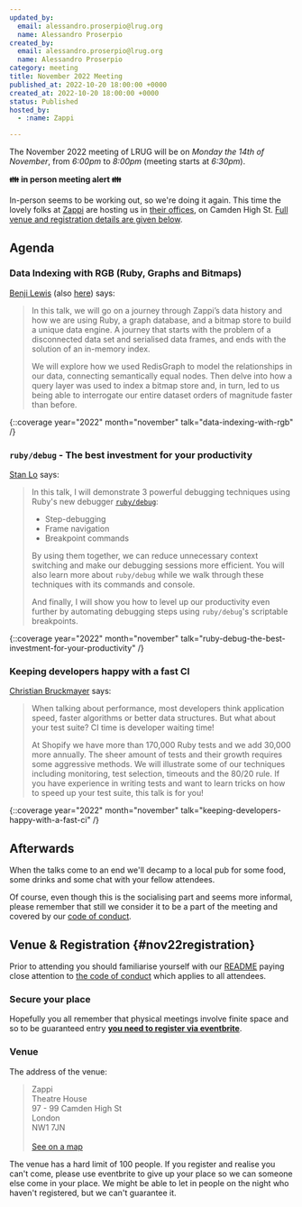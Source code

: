 ```yaml
---
updated_by:
  email: alessandro.proserpio@lrug.org
  name: Alessandro Proserpio
created_by:
  email: alessandro.proserpio@lrug.org
  name: Alessandro Proserpio
category: meeting
title: November 2022 Meeting
published_at: 2022-10-20 18:00:00 +0000
created_at: 2022-10-20 18:00:00 +0000
status: Published
hosted_by:
  - :name: Zappi

---
```


The November 2022 meeting of LRUG will be on *Monday the 14th of
November*, from _6:00pm_ to _8:00pm_ (meeting starts at _6:30pm_).

**👪 in person meeting alert 👪**

In-person seems to be working out, so we're doing it again.  This time the lovely folks at [Zappi](https://www.zappi.io/web/) are hosting us
in [their offices][zappi-venue], on  Camden High St. [Full venue and
registration details are given below](#nov22registration).

## Agenda

### Data Indexing with RGB (Ruby, Graphs and Bitmaps)

[Benji Lewis](https://twitter.com/benjilewis) (also [here](https://www.linkedin.com/in/benji-lewis-ct)) says:

> In this talk, we will go on a journey through Zappi’s data history and how
> we are using Ruby, a graph database, and a bitmap store to build a unique
> data engine. A journey that starts with the problem of a disconnected data
> set and serialised data frames, and ends with the solution of an in-memory
> index.
>
> We will explore how we used RedisGraph to model the relationships in our
> data, connecting semantically equal nodes. Then delve into how a query
> layer was used to index a bitmap store and, in turn, led to us being able
> to interrogate our entire dataset orders of magnitude faster than before.

{::coverage year="2022" month="november" talk="data-indexing-with-rgb" /}

### `ruby/debug` - The best investment for your productivity

[Stan Lo](https://twitter.com/_st0012) says:

> In this talk, I will demonstrate 3 powerful debugging techniques using Ruby's new debugger [`ruby/debug`](https://github.com/ruby/debug):
>
> * Step-debugging
> * Frame navigation
> * Breakpoint commands
>
> By using them together, we can reduce unnecessary context switching and make our debugging sessions more efficient. You will also learn more about `ruby/debug` while we walk through these techniques with its commands and console.
>
> And finally, I will show you how to level up our productivity even further by automating debugging steps using `ruby/debug`'s scriptable breakpoints.

{::coverage year="2022" month="november" talk="ruby-debug-the-best-investment-for-your-productivity" /}

### Keeping developers happy with a fast CI

[Christian Bruckmayer](https://twitter.com/bruckmayer) says:

> When talking about performance, most developers think application speed,
> faster algorithms or better data structures. But what about your test
> suite? CI time is developer waiting time!
>
> At Shopify we have more than 170,000 Ruby tests and we add 30,000 more
> annually. The sheer amount of tests and their growth requires some
> aggressive methods. We will illustrate some of our techniques including
> monitoring, test selection, timeouts and the 80/20 rule. If you have
> experience in writing tests and want to learn tricks on how to speed up
> your test suite, this talk is for you!

{::coverage year="2022" month="november" talk="keeping-developers-happy-with-a-fast-ci" /}

## Afterwards

When the talks come to an end we'll decamp to a local pub for some food, some
drinks and some chat with your fellow attendees.

Of course, even though this is the socialising part and seems more
informal, please remember that still we consider it to be a part of the
meeting and covered by our [code of conduct](http://readme.lrug.org/#code-of-conduct).

## Venue & Registration {#nov22registration}

Prior to attending you should familiarise yourself with our
[README](http://readme.lrug.org/) paying close attention to [the code of
conduct](http://readme.lrug.org/#code-of-conduct) which applies to all
attendees.

### Secure your place

Hopefully you all remember that physical meetings involve finite space and so to be guaranteed entry **[you need to register via eventbrite][november2022-eventbrite]**.

### Venue

The address of the venue:

> Zappi<br/>Theatre House<br/>97 - 99 Camden High St<br/>London<br/>NW1 7JN<br/><br/>[See on a map][zappi-venue]

The venue has a hard limit of 100 people.  If you register and realise you
can't come, please use eventbrite to give up your place so we can someone
else come in your place.  We might be able to let in people on the night
who haven't registered, but we can't guarantee it.

[zappi-venue]: https://goo.gl/maps/3xNi53bvjgLEW5Ui7
[november2022-eventbrite]: https://www.eventbrite.com/e/london-ruby-user-group-november-2022-meeting-tickets-445343864487
